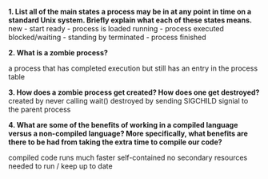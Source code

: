 **1. List all of the main states a process may be in at any point in time on a standard Unix system. Briefly explain what each of these states means.**
new - start
ready - process is loaded
running - process executed
blocked/waiting - standing by
terminated - process finished

**2. What is a zombie process?**

a process that has completed execution but still has an entry in the process table

**3. How does a zombie process get created? How does one get destroyed?**
created by never calling wait()
destroyed by sending SIGCHILD signial to the parent process

**4. What are some of the benefits of working in a compiled language versus a non-compiled language? More specifically, what benefits are there to be had from taking the extra time to compile our code?**

compiled code runs much faster
self-contained
no secondary resources needed to run / keep up to date
